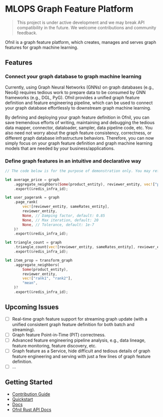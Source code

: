 # MLOPS Graph Feature Platform

> This project is under active development and we may break API compatibility in the future. We welcome contributions and community feedback.

Ofnil is a graph feature platform, which creates, manages and serves graph features for graph machine learning.

## Features

### Connect your graph database to graph machine learning

Currently, using Graph Neural Networks (GNNs) on graph databases (e.g., Neo4j) requires tedious work to prepare data to be consumed by GNN frameworks (e.g., DGL, PyG). Ofnil provides a unified graph feature definition and feature engineering pipeline, which can be used to connect your graph database effortlessly to downstream graph machine learning.

By defining and deploying your graph feature definition in Ofnil, you can save tremendous efforts of writing, maintaining and debugging the tedious data mapper, connector, dataloader, sampler, data pipeline code, etc. You also need not worry about the graph feature consistency, correctness, or different graph database infrastructure behaviors. Therefore, you can now simply focus on your graph feature definition and graph machine learning models that are needed by your business/applications.

### Define graph features in an intuitive and declarative way

```rust
// The code below is for the purpose of demonstration only. You may refer to examples/quickstart/main.rs for executable code.

let average_price = graph
    .aggregate_neighbors(Some(product_entity), reviewer_entity, vec!["price"], "mean")?
    .export(&redis_infra_id);

let user_pagerank = graph
    .page_rank(
        vec![reviewer_entity, sameRates_entity],
        reviewer_entity,
        None, // Damping factor, default: 0.85
        None, // Max iteration, default: 20
        None, // Tolerance, default: 1e-7
    )?
    .export(&redis_infra_id);

let triangle_count = graph
    .triangle_count(vec![reviewer_entity, sameRates_entity], reviewer_entity)?
    .export(&redis_infra_id);

let item_prop = transform_graph
    .aggregate_neighbors(
        Some(product_entity),
        reviewer_entity,
        vec!["rank1", "rank2"],
        "mean",
    )?
    .export(&redis_infra_id);
```

## Upcoming Issues

- [ ] Real-time graph feature support for streaming graph update (with a unified consistent graph feature definition for both batch and streaming).
- [ ] Graph feature Point-in-Time (PIT) correctness.
- [ ] Advanced feature engineering pipeline analysis, e.g., data lineage, feature monitoring, feature discovery, etc.
- [ ] Graph feature as a Service, hide difficult and tedious details of graph feature engineering and serving with just a few lines of graph feature definition.
- [ ] ...

## Getting Started

- [Contribution Guide](./CONTRIBUTING.md)
- [Quickstart](./examples/quickstart/)
- [Docs](./docs/)
- [Ofnil Rust API Docs](https://rustdoc.ofnil.io/ofnil/)
